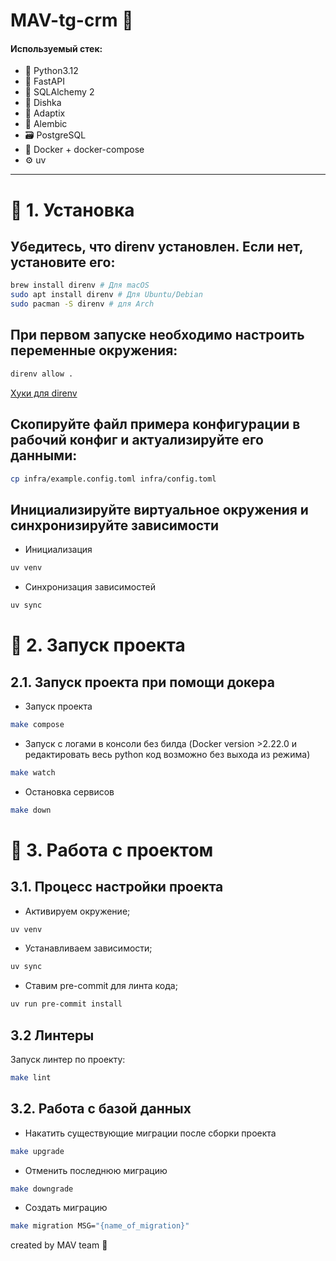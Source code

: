 # MAV-tg-crm 🤖

#### Используемый стек:


- 🐍 Python3.12
- 🐍 FastAPI
- 🐍 SQLAlchemy 2
- 🐍 Dishka
- 🐍 Adaptix
- 🐍 Alembic
- 🗃 PostgreSQL
- 🐳 Docker + docker-compose
- ⚙️ uv


---

# 📗 1. Установка

## Убедитесь, что direnv установлен. Если нет, установите его:

```bash
brew install direnv # Для macOS
sudo apt install direnv # Для Ubuntu/Debian
sudo pacman -S direnv # для Arch
```

## При первом запуске необходимо настроить переменные окружения:

```bash
direnv allow .
```

[Хуки для direnv](https://direnv.net/docs/hook.html)

## Скопируйте файл примера конфигурации в рабочий конфиг и актуализируйте его данными:

```bash
cp infra/example.config.toml infra/config.toml
```

## Инициализируйте виртуальное окружения и синхронизируйте зависимости

- Инициализация
```bash
uv venv
```

- Синхронизация зависимостей
```bash
uv sync
```
# 📗 2. Запуск проекта

## 2.1. Запуск проекта при помощи докера

- Запуск проекта
```bash
make compose
```

- Запуск с логами в консоли без билда (Docker version >2.22.0 и редактировать весь python код возможно без выхода из режима)
```bash
make watch
```

- Остановка сервисов
```bash
make down
```

# 📗 3. Работа с проектом

## 3.1. Процесс настройки проекта

- Активируем окружение;
```bash
uv venv
```

- Устанавливаем зависимости;
```bash
uv sync
```

- Ставим pre-commit для линта кода;
```bash
uv run pre-commit install
```

## 3.2 Линтеры

Запуск линтер по проекту:
```bash
make lint
```

## 3.2. Работа с базой данных

- Накатить существующие миграции после сборки проекта
```bash
make upgrade
```

- Отменить последнюю миграцию
```bash
make downgrade
```

- Создать миграцию
```bash
make migration MSG="{name_of_migration}"
```


created by MAV team 💙

```
```
```
```
